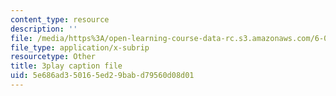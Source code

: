 ```yaml
---
content_type: resource
description: ''
file: /media/https%3A/open-learning-course-data-rc.s3.amazonaws.com/6-042j-mathematics-for-computer-science-spring-2015/5e686ad350165ed29babd79560d08d01_dEsFEK4vnV4.vtt
file_type: application/x-subrip
resourcetype: Other
title: 3play caption file
uid: 5e686ad3-5016-5ed2-9bab-d79560d08d01
---
```

